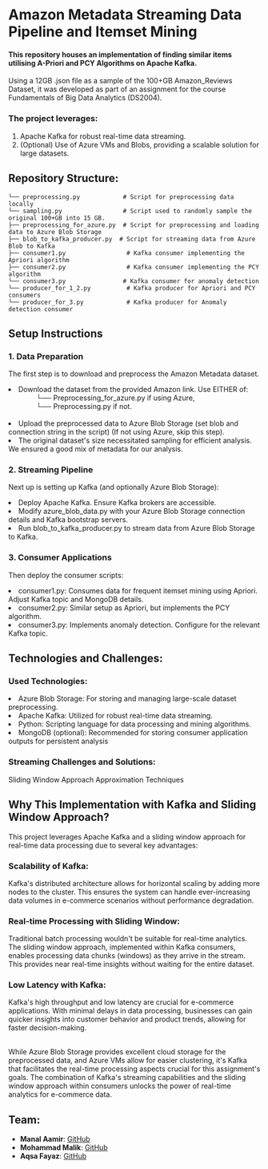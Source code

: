 # Amazon Metadata Streaming Data Pipeline and Itemset Mining

#### This repository houses an implementation of finding similar items utilising A-Priori and PCY Algorithms on Apache Kafka. 
Using a 12GB .json file as a sample of the 100+GB Amazon_Reviews Dataset, it was developed as part of an assignment for the course Fundamentals of Big Data Analytics (DS2004). 

### The project leverages:
1. Apache Kafka for robust real-time data streaming.
2. (Optional) Use of Azure VMs and Blobs, providing a scalable solution for large datasets.

## Repository Structure:
```
└── preprocessing.py            # Script for preprocessing data locally
└── sampling.py                 # Script used to randomly sample the original 100+GB into 15 GB.
├── preprocessing_for_azure.py  # Script for preprocessing and loading data to Azure Blob Storage
├── blob_to_kafka_producer.py  # Script for streaming data from Azure Blob to Kafka
├── consumer1.py                 # Kafka consumer implementing the Apriori algorithm
├── consumer2.py                 # Kafka consumer implementing the PCY algorithm
└── consumer3.py                # Kafka consumer for anomaly detection 
└── producer_for_1_2.py          # Kafka producer for Apriori and PCY consumers
└── producer_for_3.py            # Kafka producer for Anomaly detection consumer
```

## Setup Instructions
### 1. Data Preparation
 The first step is to download and preprocess the Amazon Metadata dataset.
    <li>Download the dataset from the provided Amazon link. Use EITHER of:
        <br> &emsp;&emsp;&emsp;&emsp;└── Preprocessing_for_azure.py if using Azure, <br> &emsp;&emsp;&emsp;&emsp;└── Preprocessing.py if not.</li><br>
    <li>Upload the preprocessed data to Azure Blob Storage (set blob and connection string in the script) (If not using Azure, skip this step).</li>
    <li>The original dataset's size necessitated sampling for efficient analysis. We ensured a good mix of metadata for our analysis.</li>
### 2. Streaming Pipeline</li>
  Next up is setting up Kafka (and optionally Azure Blob Storage):</li>
   <li>Deploy Apache Kafka. Ensure Kafka brokers are accessible.</li>
   <li>Modify azure_blob_data.py with your Azure Blob Storage connection details and Kafka bootstrap servers.</li>
   <li>Run blob_to_kafka_producer.py to stream data from Azure Blob Storage to Kafka.</li>

### 3. Consumer Applications
   Then deploy the consumer scripts:
    <li>consumer1.py: Consumes data for frequent itemset mining using Apriori. Adjust Kafka topic and MongoDB details.
    <li>consumer2.py: Similar setup as Apriori, but implements the PCY algorithm.
    <li>consumer3.py: Implements anomaly detection. Configure for the relevant Kafka topic.


## Technologies and Challenges:
### Used Technologies:
  <li>Azure Blob Storage: For storing and managing large-scale dataset preprocessing.
  <li>Apache Kafka: Utilized for robust real-time data streaming.
  <li>Python: Scripting language for data processing and mining algorithms.
  <li>MongoDB (optional): Recommended for storing consumer application outputs for persistent analysis

### Streaming Challenges and Solutions:
  Sliding Window Approach
  Approximation Techniques
    
## Why This Implementation with Kafka and Sliding Window Approach?

This project leverages Apache Kafka and a sliding window approach for real-time data processing due to several key advantages:
### Scalability of Kafka: 
Kafka's distributed architecture allows for horizontal scaling by adding more nodes to the cluster. This ensures the system can handle ever-increasing data volumes in e-commerce scenarios without performance degradation.

### Real-time Processing with Sliding Window: 
Traditional batch processing wouldn't be suitable for real-time analytics. The sliding window approach, implemented within Kafka consumers, enables processing data chunks (windows) as they arrive in the stream. This provides near real-time insights without waiting for the entire dataset.

### Low Latency with Kafka: 
Kafka's high throughput and low latency are crucial for e-commerce applications. With minimal delays in data processing, businesses can gain quicker insights into customer behavior and product trends, allowing for faster decision-making.

<br>
While Azure Blob Storage provides excellent cloud storage for the preprocessed data, and Azure VMs allow for easier clustering, it's Kafka that facilitates the real-time processing aspects crucial for this assignment's goals. The combination of Kafka's streaming capabilities and the sliding window approach within consumers unlocks the power of real-time analytics for e-commerce data.

## Team:
- **Manal Aamir**: [GitHub](https://github.com/manal-aamir)
- **Mohammad Malik**: [GitHub](https://github.com/mohammad-malik)
- **Aqsa Fayaz**: [GitHub](https://github.com/Aqsa-Fayaz)
